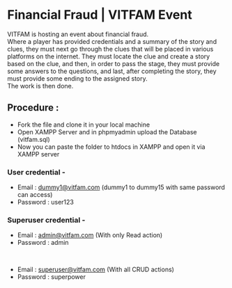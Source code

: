 # Financial Fraud | VITFAM Event
VITFAM is hosting an event about financial fraud.<br>
Where a player has provided credentials and a summary of the story and clues, they must next go through the clues that will be placed in various platforms on the internet. They must locate the clue and create a story based on the clue, and then, in order to pass the stage, they must provide some answers to the questions, and last, after completing the story, they must provide some ending to the assigned story. <br>
The work is then done.


## Procedure : <br>
- Fork the file and clone it in your local machine
- Open XAMPP Server and in phpmyadmin upload the Database (vitfam.sql)
- Now you can paste the folder to htdocs in XAMPP and open it via XAMPP server


### User credential -
- Email : dummy1@vitfam.com (dummy1 to dummy15 with same password can access)
- Password : user123 

### Superuser credential - 
- Email : admin@vitfam.com (With only Read action)
- Password : admin
<br>

- Email : superuser@vitfam.com (With all CRUD actions)
- Password : superpower
